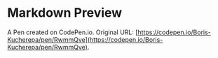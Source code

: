 # Markdown Preview

A Pen created on CodePen.io. Original URL: [https://codepen.io/Boris-Kucherepa/pen/RwmmQve](https://codepen.io/Boris-Kucherepa/pen/RwmmQve).

